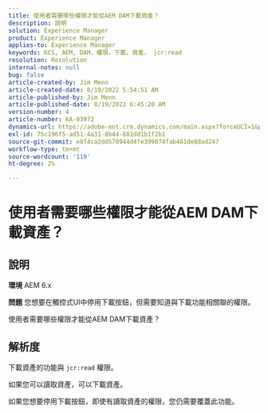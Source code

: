 ```yaml
---
title: 使用者需要哪些權限才能從AEM DAM下載資產？
description: 說明
solution: Experience Manager
product: Experience Manager
applies-to: Experience Manager
keywords: KCS, AEM, DAM，權限，下載，資產， jcr:read
resolution: Resolution
internal-notes: null
bug: false
article-created-by: Jim Menn
article-created-date: 8/19/2022 5:54:51 AM
article-published-by: Jim Menn
article-published-date: 8/19/2022 6:45:20 AM
version-number: 4
article-number: KA-03972
dynamics-url: https://adobe-ent.crm.dynamics.com/main.aspx?forceUCI=1&pagetype=entityrecord&etn=knowledgearticle&id=94ac366f-831f-ed11-b83e-0022480866ad
exl-id: 75c196f5-ad51-4a31-8b44-881dd1b1f2b1
source-git-commit: e8f4ca2dd578944d4fe399074fab461de88ad247
workflow-type: tm+mt
source-wordcount: '119'
ht-degree: 2%

---
```


# 使用者需要哪些權限才能從AEM DAM下載資產？

## 說明


<b>環境</b>
AEM 6.x

<b>問題</b>
您想要在觸控式UI中停用下載按鈕，但需要知道與下載功能相關聯的權限。

使用者需要哪些權限才能從AEM DAM下載資產？


## 解析度


下載資產的功能與 `jcr:read` 權限。

如果您可以讀取資產，可以下載資產。

如果您想要停用下載按鈕，即使有讀取資產的權限，您仍需要覆蓋此功能。
